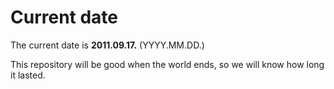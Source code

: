 # Current date

The current date is **2011.09.17.** (YYYY.MM.DD.)

This repository will be good when the world ends, so we will know how long it lasted.